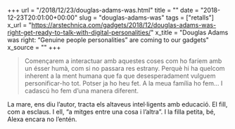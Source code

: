 +++
url = "/2018/12/23/douglas-adams-was.html"
title = ""
date = "2018-12-23T20:01:00+00:00"
slug = "douglas-adams-was"
tags = ["retalls"]
x_url = "https://arstechnica.com/gadgets/2018/12/douglas-adams-was-right-get-ready-to-talk-with-digital-personalities/"
x_title = "Douglas Adams was right: “Genuine people personalities” are coming to our gadgets"
x_source = ""
+++


> Començarem a interactuar amb aquestes coses com ho faríem amb un ésser humà, com si no passara res estrany. Perquè hi ha quelcom inherent a la ment humana que fa que desesperadament vulguem personificar-ho tot. Potser ja ho heu fet. A la meua família ho fem… I cadascú ho fem d’una manera diferent.

La mare, ens diu l’autor, tracta els altaveus intel·ligents amb educació. El fill, com a esclaus. I ell, “a mitges entre una cosa i l’altra”. I la filla petita, bé, Alexa encara no l’entén.
